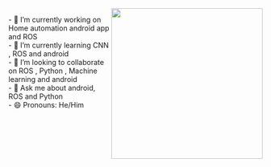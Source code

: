<div class="flex-container">
 <div class="flex-child">
<p align="left">
- 🔭 I’m currently working on  Home automation android app and ROS <br>
- 🌱 I’m currently learning  CNN , ROS and android <br>
- 👯 I’m looking to collaborate on ROS , Python , Machine learning and android <br>
- 💬 Ask me about android, ROS and Python <br>
- 😄 Pronouns: He/Him<br>
   </p>
   </div>
   <div class="flex-child">
<img src="https://media.giphy.com/media/M9gbBd9nbDrOTu1Mqx/giphy.gif" align="right" height="300px" width="300px"/>
   </div>
   </div>
  <style>
   .flex-container {
    display: flex;
}

.flex-child {
    flex: 1;
}  

.flex-child:first-child {
    margin-right: 20px;
} 
   </style>

